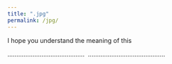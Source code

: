 ```yaml
---
title: ".jpg"
permalink: /jpg/
---
```

I hope you understand the meaning of this


...........................................
        <img src="{{ site.url }}{{ site.baseurl }}/assets/images/theimage/theimage.jpg" alt="">
...........................................